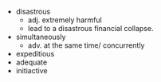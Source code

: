* disastrous
  * adj. extremely harmful
  * lead to a disastrous financial collapse.
* simultaneously
  * adv. at the same time/ concurrently
* expeditious
* adequate
* initiactive
